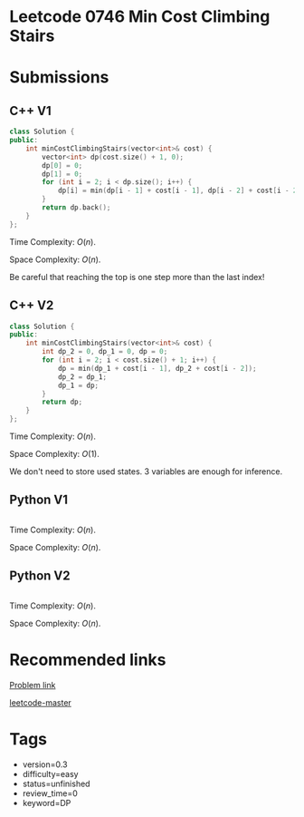 # Leetcode 0746 Min Cost Climbing Stairs

# Submissions

## C++ V1

```C++
class Solution {
public:
    int minCostClimbingStairs(vector<int>& cost) {
        vector<int> dp(cost.size() + 1, 0);
        dp[0] = 0;
        dp[1] = 0;
        for (int i = 2; i < dp.size(); i++) {
            dp[i] = min(dp[i - 1] + cost[i - 1], dp[i - 2] + cost[i - 2]);
        }
        return dp.back();
    }
};
```

Time Complexity: $O(n)$.

Space Complexity: $O(n)$.

Be careful that reaching the top is one step more than the last index!


## C++ V2

```C++
class Solution {
public:
    int minCostClimbingStairs(vector<int>& cost) {
        int dp_2 = 0, dp_1 = 0, dp = 0;
        for (int i = 2; i < cost.size() + 1; i++) {
            dp = min(dp_1 + cost[i - 1], dp_2 + cost[i - 2]);
            dp_2 = dp_1;
            dp_1 = dp;
        }
        return dp;
    }
};
```

Time Complexity: $O(n)$.

Space Complexity: $O(1)$.

We don't need to store used states. 3 variables are enough for inference.


## Python V1

```python
```

Time Complexity: $O(n)$.

Space Complexity: $O(n)$.


## Python V2

```python

```

Time Complexity: $O(n)$.

Space Complexity: $O(n)$.


# Recommended links

[Problem link](https://leetcode.com/problems/min-cost-climbing-stairs/description/)

[leetcode-master](https://github.com/youngyangyang04/leetcode-master/blob/master/problems/0746.%E4%BD%BF%E7%94%A8%E6%9C%80%E5%B0%8F%E8%8A%B1%E8%B4%B9%E7%88%AC%E6%A5%BC%E6%A2%AF.md)


# Tags

- version=0.3
- difficulty=easy
- status=unfinished
- review_time=0
- keyword=DP
